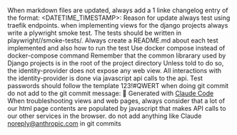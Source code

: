 When markdown files are updated, always add a 1 linke changelog entry of the format:  <DATETIME_TIMESTAMP>: Reason for update 
always test using traefik endpoints.
when implementing views for the django projects always write a plywright smoke test. The tests should be written in playwright/<Django Project Name>/smoke-tests/. Always create a README.md about each test implemented and also how  to run the test
Use docker compose instead of docker-compose command
Remember that the common librarary used by Django projects is in the root of the project directory
Unless told to do so, the identity-provider does not expose any web view. All interactions with the identity-provider is done via javascript api calls to the api.
Test passwords should follow the template  <USERNAME>123!#QWERT
when doing git commit do not add to the git commit message: 🤖 Generated with [Claude Code](https://claude.ai/code)
When troubleshooting views and web pages, always consider that a lot of our html page contents are populated by javascript that makes API calls to our other services in the browser. 
do not add anything like Claude <noreply@anthropic.com>  in git commits
